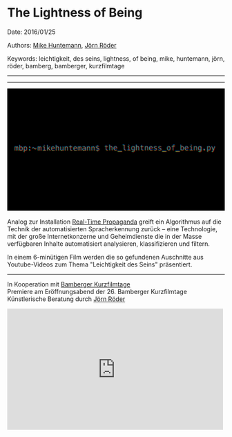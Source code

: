 # The Lightness of Being

Date: 2016/01/25

Authors: [Mike Huntemann](http://www.mikehuntemann.de), [Jörn Röder](http://www.joernroeder.de)

Keywords: leichtigkeit, des seins, lightness, of being, mike, huntemann, jörn, röder, bamberg, bamberger, kurzfilmtage

---
---

![](the-lightness-of-being.jpg)

Analog zur Installation [Real-Time Propaganda](http://newmediakassel.com/real-time-progropaganda) greift ein Algorithmus auf die Technik der automatisierten Spracherkennung zurück – eine Technologie, mit der große Internetkonzerne und Geheimdienste die in der Masse verfügbaren Inhalte automatisiert analysieren, klassifizieren und filtern. 

In einem 6-minütigen Film werden die so gefundenen Auschnitte aus Youtube-Videos zum Thema "Leichtigkeit des Seins" präsentiert.
  
---

In Kooperation mit [Bamberger Kurzfilmtage](http://www.bambergerkurzfilmtage.de)  
Premiere am Eröffnungsabend der 26. Bamberger Kurzfilmtage  
Künstlerische Beratung durch [Jörn Röder](http://www.joernroeder.de)

<iframe src="https://player.vimeo.com/video/152695178?title=0&byline=0&portrait=0" width="500" height="281" frameborder="0" webkitallowfullscreen mozallowfullscreen allowfullscreen></iframe>

